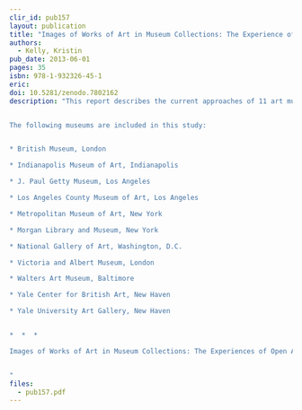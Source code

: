 ```yaml
---
clir_id: pub157
layout: publication
title: "Images of Works of Art in Museum Collections: The Experience of Open Access"
authors: 
  - Kelly, Kristin
pub_date: 2013-06-01
pages: 35
isbn: 978-1-932326-45-1
eric:
doi: 10.5281/zenodo.7802162
description: "This report describes the current approaches of 11 art museums in the United States and the United Kingdom to the use of images of works of art that are in their collections and are in the public domain. Each approach is slightly different. By presenting the thought processes and methods used in these institutions, this report aims to inform the decision making of other museums that are considering open access to images in their collections.


The following museums are included in this study:


* British Museum, London

* Indianapolis Museum of Art, Indianapolis

* J. Paul Getty Museum, Los Angeles

* Los Angeles County Museum of Art, Los Angeles

* Metropolitan Museum of Art, New York

* Morgan Library and Museum, New York

* National Gallery of Art, Washington, D.C.

* Victoria and Albert Museum, London

* Walters Art Museum, Baltimore

* Yale Center for British Art, New Haven

* Yale University Art Gallery, New Haven


*  *  *

Images of Works of Art in Museum Collections: The Experiences of Open Access by Council on Library and Information Resources is licensed under a [Creative Commons Attribution-NonCommercial-ShareAlike 3.0 Unported License](https://creativecommons.org/licenses/by-nc-sa/3.0/deed.en_US).


"
files:
  - pub157.pdf
---
```

